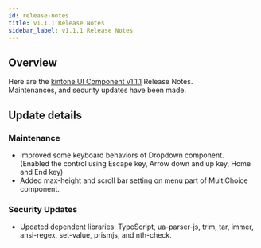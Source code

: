 ```yaml
---
id: release-notes
title: v1.1.1 Release Notes
sidebar_label: v1.1.1 Release Notes
---
```


## Overview

Here are the [kintone UI Component v1.1.1](https://github.com/kintone-labs/kintone-ui-component/releases/tag/v1.1.1) Release Notes.<br/>
Maintenances, and security updates have been made.

## Update details
### Maintenance
- Improved some keyboard behaviors of Dropdown component.<br/>
  (Enabled the control using Escape key, Arrow down and up key, Home and End key)
- Added max-height and scroll bar setting on menu part of MultiChoice component.

### Security Updates
- Updated dependent libraries: TypeScript, ua-parser-js, trim, tar, immer, ansi-regex, set-value, prismjs, and nth-check.
